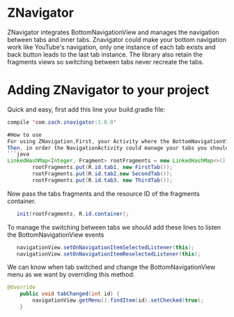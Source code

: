 # ZNavigator
ZNavigator integrates BottomNavigationView and manages the navigation between tabs and inner tabs.
Znavigator could make your bottom navigation work like YouTube's navigation, only one instance of  each tab exists and back button leads to the last tab instance.
The library also retain the fragments views so switching between tabs never recreate the tabs.

# Adding ZNavigator to your project
Quick and easy, first add this line your build.gradle file:
```java
compile 'com.zach.znavigator:1.0.0'

#How to use 
For using ZNavigation,First, your Activity where the BottomNavigationView exists should extends NavigationActivit.
Then, in order the NavigationActivity could manage your tabs you should pass the tabs fragments as a LinkedHashMap.
```java
LinkedHashMap<Integer, Fragment> rootFragments = new LinkedHashMap<>();
        rootFragments.put(R.id.tab1, new FirstTab());
        rootFragments.put(R.id.tab2,new SecondTab());
        rootFragments.put(R.id.tab3, new ThirdTab());
```
Now pass the tabs fragments and the resource ID of the fragments container.
```java
   init(rootFragments, R.id.container);
```
To manage the switching between tabs we should add these lines to listen the BottomNavigationView events
```java
   navigationView.setOnNavigationItemSelectedListener(this);     
   navigationView.setOnNavigationItemReselectedListener(this);
```
We can know when tab switched and change the BottomNavigationView menu as we want by overriding this method:
```java
@Override
    public void tabChanged(int id) {
        navigationView.getMenu().findItem(id).setChecked(true);
    }


